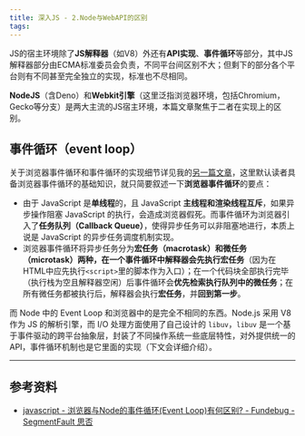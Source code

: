 ```yaml
---
title: 深入JS - 2.Node与WebAPI的区别
tags:
---
```


JS的宿主环境除了**JS解释器**（如V8）外还有**API实现**、**事件循环**等部分，其中JS解释器部分由ECMA标准委员会负责，不同平台间区别不大；但剩下的部分各个平台则有不同甚至完全独立的实现，标准也不尽相同。

**NodeJS**（含Deno）和**Webkit引擎**（这里泛指浏览器环境，包括Chromium，Gecko等分支）是两大主流的JS宿主环境，本篇文章聚焦于二者在实现上的区别。

## 事件循环（event loop）

关于浏览器事件循环和事件循环的实现细节详见我的[另一篇文章](#)，这里默认读者具备浏览器事件循环的基础知识，就只简要叙述一下**浏览器事件循环**的要点：

- 由于 JavaScript 是**单线程**的，且 JavaScript **主线程和渲染线程互斥**，如果异步操作阻塞 JavaScript
    的执行，会造成浏览器假死。而事件循环为浏览器引入了**任务队列（Callback Queue）**，使得异步任务可以非阻塞地进行，本质上说是 JavaScript 的异步任务调度机制实现。
- 浏览器事件循环将异步任务分为**宏任务（macrotask）**和**微任务（microtask）**两种，在一个事件循环中解释器会**先执行宏任务**（因为在HTML中应先执行`<script>`里的脚本作为入口）；在一个代码块全部执行完毕（执行栈为空且解释器空闲）后事件循环会**优先检索执行队列中的微任务**；在所有微任务都被执行后，解释器会执行**宏任务**，并**回到第一步**。



而 Node 中的 Event Loop 和浏览器中的是完全不相同的东西。Node.js 采用 V8 作为 JS 的解析引擎，而 I/O 处理方面使用了自己设计的 `libuv`，`libuv` 是一个基于事件驱动的跨平台抽象层，封装了不同操作系统一些底层特性，对外提供统一的 API，事件循环机制也是它里面的实现（下文会详细介绍）。



---

## 参考资料

- [javascript - 浏览器与Node的事件循环(Event Loop)有何区别? - Fundebug - SegmentFault 思否](https://segmentfault.com/a/1190000017893482)

